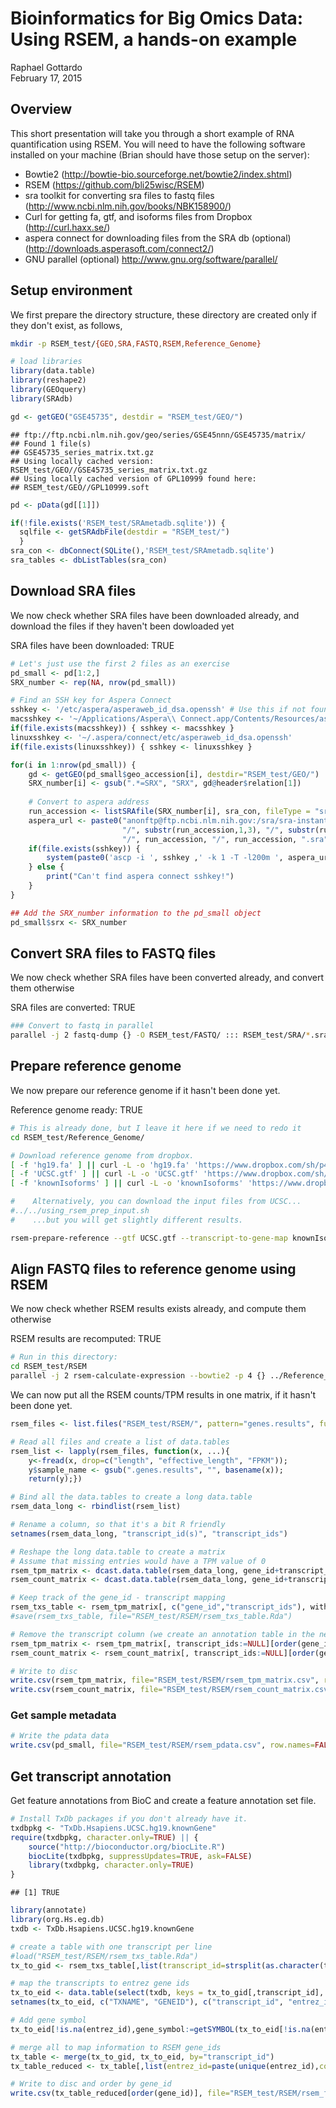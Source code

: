 # Bioinformatics for Big Omics Data: Using RSEM, a hands-on example
Raphael Gottardo  
February 17, 2015  

## Overview

This short presentation will take you through a short example of RNA quantification using RSEM. You will need to have the following software installed on your machine (Brian should have those setup on the server):

- Bowtie2 (http://bowtie-bio.sourceforge.net/bowtie2/index.shtml)
- RSEM (https://github.com/bli25wisc/RSEM)
- sra toolkit for converting sra files to fastq files (http://www.ncbi.nlm.nih.gov/books/NBK158900/)
- Curl for getting fa, gtf, and isoforms files from Dropbox (http://curl.haxx.se/)
- aspera connect for downloading files from the SRA db (optional)
(http://downloads.asperasoft.com/connect2/)
- GNU parallel (optional)
http://www.gnu.org/software/parallel/


## Setup environment

We first prepare the directory structure, these directory are created only if they don't exist, as follows,


```bash
mkdir -p RSEM_test/{GEO,SRA,FASTQ,RSEM,Reference_Genome}
```



```r
# load libraries
library(data.table)
library(reshape2)
library(GEOquery)
library(SRAdb)
```


```r
gd <- getGEO("GSE45735", destdir = "RSEM_test/GEO/")
```

```
## ftp://ftp.ncbi.nlm.nih.gov/geo/series/GSE45nnn/GSE45735/matrix/
## Found 1 file(s)
## GSE45735_series_matrix.txt.gz
## Using locally cached version: RSEM_test/GEO//GSE45735_series_matrix.txt.gz
## Using locally cached version of GPL10999 found here:
## RSEM_test/GEO//GPL10999.soft
```

```r
pd <- pData(gd[[1]])
```


```r
if(!file.exists('RSEM_test/SRAmetadb.sqlite')) {
  sqlfile <- getSRAdbFile(destdir = "RSEM_test/")
  }
sra_con <- dbConnect(SQLite(),'RSEM_test/SRAmetadb.sqlite')
sra_tables <- dbListTables(sra_con)
```

## Download SRA files

We now check whether SRA files have been downloaded already, and download the files if they haven't been dowloaded yet


SRA files have been downloaded: TRUE


```r
# Let's just use the first 2 files as an exercise
pd_small <- pd[1:2,]
SRX_number <- rep(NA, nrow(pd_small))
```


```r
# Find an SSH key for Aspera Connect
sshkey <- '/etc/aspera/asperaweb_id_dsa.openssh' # Use this if not found in ~
macsshkey <- '~/Applications/Aspera\\ Connect.app/Contents/Resources/asperaweb_id_dsa.openssh'
if(file.exists(macsshkey)) { sshkey <- macsshkey }
linuxsshkey <- '~/.aspera/connect/etc/asperaweb_id_dsa.openssh'
if(file.exists(linuxsshkey)) { sshkey <- linuxsshkey }

for(i in 1:nrow(pd_small)) {
    gd <- getGEO(pd_small$geo_accession[i], destdir="RSEM_test/GEO/")
    SRX_number[i] <- gsub(".*=SRX", "SRX", gd@header$relation[1])
  
    # Convert to aspera address
	run_accession <- listSRAfile(SRX_number[i], sra_con, fileType = "sra" )$run
	aspera_url <- paste0("anonftp@ftp.ncbi.nlm.nih.gov:/sra/sra-instant/reads/ByRun/sra", 
                         "/", substr(run_accession,1,3), "/", substr(run_accession,1,6), 
                         "/", run_accession, "/", run_accession, ".sra")
    if(file.exists(sshkey)) {
	    system(paste0('ascp -i ', sshkey ,' -k 1 -T -l200m ', aspera_url, " RSEM_test/SRA"))
    } else { 
        print("Can't find aspera connect sshkey!") 
    }
}
```


```r
## Add the SRX_number information to the pd_small object
pd_small$srx <- SRX_number
```

## Convert SRA files to FASTQ files

We now check whether SRA files have been converted already, and convert them otherwise


SRA files are converted: TRUE


```bash
### Convert to fastq in parallel
parallel -j 2 fastq-dump {} -O RSEM_test/FASTQ/ ::: RSEM_test/SRA/*.sra
```

## Prepare reference genome

We now prepare our reference genome if it hasn't been done yet. 


Reference genome ready: TRUE


```bash
# This is already done, but I leave it here if we need to redo it
cd RSEM_test/Reference_Genome/

# Download reference genome from dropbox.
[ -f 'hg19.fa' ] || curl -L -o 'hg19.fa' 'https://www.dropbox.com/sh/p4cosmsqwtmpce7/AAAP5PQh60sy83GF8i5lFOw0a/hg19.fa?dl=1'
[ -f 'UCSC.gtf' ] || curl -L -o 'UCSC.gtf' 'https://www.dropbox.com/sh/p4cosmsqwtmpce7/AACGDebvGSwK-EFsPa-9f5qEa/UCSC.gtf?dl=1'
[ -f 'knownIsoforms' ] || curl -L -o 'knownIsoforms' 'https://www.dropbox.com/sh/p4cosmsqwtmpce7/AAAfeTr5yKsRmnHd6XW-XhZUa/knownIsoforms?dl=1'

#    Alternatively, you can download the input files from UCSC...
#../../using_rsem_prep_input.sh
#    ...but you will get slightly different results.

rsem-prepare-reference --gtf UCSC.gtf --transcript-to-gene-map knownIsoforms --bowtie2 hg19.fa hg19 
```

## Align FASTQ files to reference genome using RSEM

We now check whether RSEM results exists already, and compute them otherwise

RSEM results are recomputed: TRUE


```bash
# Run in this directory:
cd RSEM_test/RSEM
parallel -j 2 rsem-calculate-expression --bowtie2 -p 4 {} ../Reference_Genome/hg19 {/.} ::: ../FASTQ/*.fastq
```

We can now put all the RSEM counts/TPM results in one matrix, if it hasn't been done yet.


```r
rsem_files <- list.files("RSEM_test/RSEM/", pattern="genes.results", full.names = TRUE)

# Read all files and create a list of data.tables
rsem_list <- lapply(rsem_files, function(x, ...){
    y<-fread(x, drop=c("length", "effective_length", "FPKM")); 
    y$sample_name <- gsub(".genes.results", "", basename(x));
    return(y);})

# Bind all the data.tables to create a long data.table
rsem_data_long <- rbindlist(rsem_list)

# Rename a column, so that it's a bit R friendly
setnames(rsem_data_long, "transcript_id(s)", "transcript_ids")

# Reshape the long data.table to create a matrix
# Assume that missing entries would have a TPM value of 0
rsem_tpm_matrix <- dcast.data.table(rsem_data_long, gene_id+transcript_ids~sample_name, value.var = "TPM", fill=0)
rsem_count_matrix <- dcast.data.table(rsem_data_long, gene_id+transcript_ids~sample_name, value.var = "expected_count", fill=0)

# Keep track of the gene_id - transcript mapping 
rsem_txs_table <- rsem_tpm_matrix[, c("gene_id","transcript_ids"), with=FALSE]
#save(rsem_txs_table, file="RSEM_test/RSEM/rsem_txs_table.Rda")

# Remove the transcript column (we create an annotation table in the next chunk)
rsem_tpm_matrix <- rsem_tpm_matrix[, transcript_ids:=NULL][order(gene_id)]
rsem_count_matrix <- rsem_count_matrix[, transcript_ids:=NULL][order(gene_id)]

# Write to disc
write.csv(rsem_tpm_matrix, file="RSEM_test/RSEM/rsem_tpm_matrix.csv", row.names=FALSE)
write.csv(rsem_count_matrix, file="RSEM_test/RSEM/rsem_count_matrix.csv", row.names=FALSE)
```

### Get sample metadata


```r
# Write the pdata data
write.csv(pd_small, file="RSEM_test/RSEM/rsem_pdata.csv", row.names=FALSE)
```


## Get transcript annotation

Get feature annotations from BioC and create a feature annotation set file.


```r
# Install TxDb packages if you don't already have it.
txdbpkg <- "TxDb.Hsapiens.UCSC.hg19.knownGene"
require(txdbpkg, character.only=TRUE) || {
    source("http://bioconductor.org/biocLite.R")
    biocLite(txdbpkg, suppressUpdates=TRUE, ask=FALSE)
    library(txdbpkg, character.only=TRUE)
}
```

```
## [1] TRUE
```

```r
library(annotate)
library(org.Hs.eg.db)
txdb <- TxDb.Hsapiens.UCSC.hg19.knownGene

# create a table with one transcript per line
#load("RSEM_test/RSEM/rsem_txs_table.Rda")
tx_to_gid <- rsem_txs_table[,list(transcript_id=strsplit(as.character(transcript_ids),",")[[1]]),by="gene_id"]

# map the transcripts to entrez gene ids
tx_to_eid <- data.table(select(txdb, keys = tx_to_gid[,transcript_id], columns="GENEID", keytype="TXNAME"))
setnames(tx_to_eid, c("TXNAME", "GENEID"), c("transcript_id", "entrez_id"))

# Add gene symbol
tx_to_eid[!is.na(entrez_id),gene_symbol:=getSYMBOL(tx_to_eid[!is.na(entrez_id),entrez_id], data='org.Hs.eg')]

# merge all to map information to RSEM gene_ids
tx_table <- merge(tx_to_gid, tx_to_eid, by="transcript_id")
tx_table_reduced <- tx_table[,list(entrez_id=paste(unique(entrez_id),collapse=","), transcript_id=paste(unique(transcript_id),collapse=","), gene_symbol=paste(unique(gene_symbol),collapse=",")),by="gene_id"]

# Write to disc and order by gene_id
write.csv(tx_table_reduced[order(gene_id)], file="RSEM_test/RSEM/rsem_fdata.csv", row.names=FALSE)
```
